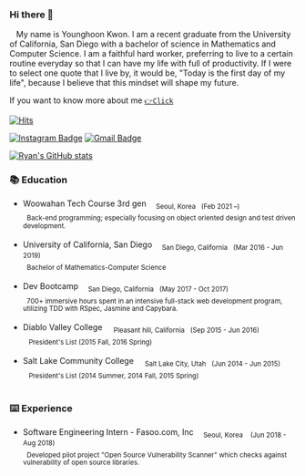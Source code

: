 ### Hi there 👋
&nbsp;&nbsp;&nbsp;My name is Younghoon Kwon. I am a recent graduate from the University of California, San Diego with a bachelor of science in Mathematics and Computer Science. I am a faithful hard worker, preferring to live to a certain routine everyday so that I can have my life with full of productivity. If I were to select one quote that I live by, it would be, "Today is the first day of my life", because I believe that this mindset will shape my future. 

If you want to know more about me [`👉Click`](https://resonant-quilt-b02.notion.site/27ad1d3dc5ba45329b5fd623d75f1641, "notion resume")


[![Hits](https://hits.seeyoufarm.com/api/count/incr/badge.svg?url=https%3A%2F%2Fgithub.com%2Fyounghoonkwon)](https://hits.seeyoufarm.com)
<!-- [![Tech Blog Badge](http://img.shields.io/badge/-Tech%20blog-black?style=flat-square&logo=github&link=http://younghoonkwon.github.io/)](http://younghoonkwon.github.io/) -->
[![Instagram Badge](https://img.shields.io/badge/-Instagram-dd2a7b?style=flat-square&logo=instagram&logoColor=white&link=https://www.instagram.com/91hoon/)](https://www.instagram.com/91hoon/)
[![Gmail Badge](https://img.shields.io/badge/Gmail-d14836?style=flat-square&logo=Gmail&logoColor=white&link=mailto:younghoonkwon91@gmail.com)](mailto:younghoonkwon91@gmail.com)


[![Ryan's GitHub stats](https://github-readme-stats.vercel.app/api?username=YounghoonKwon&hide=stars,issues&count_private=true&show_icons=true&theme=dark)](https://github.com/anuraghazra/github-readme-stats)

### 📚 Education
- Woowahan Tech Course 3rd gen <sub>&nbsp;&nbsp;&nbsp; Seoul, Korea&nbsp;&nbsp;&nbsp;(Feb 2021 –)</sub><br/>
<sub>&nbsp;&nbsp;Back-end programming; especially focusing on object oriented design and test driven development.</sub><br/><br/> 
- University of California, San Diego <sub>&nbsp;&nbsp;&nbsp; San Diego, California&nbsp;&nbsp;&nbsp;(Mar 2016 - Jun 2019)</sub><br/>
<sub>&nbsp;&nbsp;Bachelor of Mathematics-Computer Science </sub><br/><br/>
- Dev Bootcamp <sub>&nbsp;&nbsp;&nbsp; San Diego, California&nbsp;&nbsp;&nbsp;(May 2017 - Oct 2017)</sub><br/>
<sub>&nbsp;&nbsp;700+ immersive hours spent in an intensive full-stack web development program, utilizing TDD with RSpec, Jasmine and Capybara. </sub><br/><br/>
- Diablo Valley College &nbsp;&nbsp;&nbsp;  <sub>Pleasant hill, California&nbsp;&nbsp;&nbsp;(Sep 2015 - Jun 2016)</sub><br/>
<sub>&nbsp;&nbsp; President's List&nbsp;(2015 Fall, 2016 Spring)</sub><br/><br/>
- Salt Lake Community College &nbsp;&nbsp;&nbsp;  <sub>Salt Lake City, Utah&nbsp;&nbsp;&nbsp;(Jun 2014 - Jun 2015)</sub><br/>
<sub>&nbsp;&nbsp; President's List&nbsp;(2014 Summer, 2014 Fall, 2015 Spring)</sub><br/><br/>

### ⌨️ Experience
- Software Engineering Intern - Fasoo.com, Inc   <sub>&nbsp;&nbsp;&nbsp; Seoul, Korea&nbsp;&nbsp;&nbsp;   (Jun 2018 - Aug 2018)</sub></br>
<sub>&nbsp;&nbsp;Developed pilot project "Open Source Vulnerability Scanner" which checks against vulnerability of open source libraries.</sub>




<!--
**YounghoonKwon/younghoonkwon** is a ✨ _special_ ✨ repository because its `README.md` (this file) appears on your GitHub profile.

Here are some ideas to get you started:

- 🔭 I’m currently working on ...
- 🌱 I’m currently learning ...
- 👯 I’m looking to collaborate on ...
- 🤔 I’m looking for help with ...
- 💬 Ask me about ...
- 📫 How to reach me: ...
- 😄 Pronouns: ...
- ⚡ Fun fact: ...
-->
